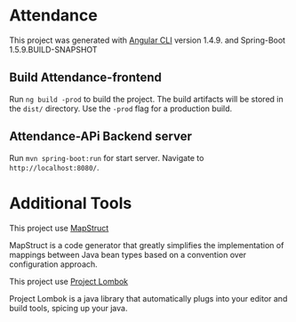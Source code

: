 # Attendance

This project was generated with [Angular CLI](https://github.com/angular/angular-cli) version 1.4.9. and Spring-Boot 1.5.9.BUILD-SNAPSHOT

## Build Attendance-frontend 

Run `ng build -prod` to build the project. The build artifacts will be stored in the `dist/` directory. Use the `-prod` flag for a production build.


## Attendance-APi Backend server

Run `mvn spring-boot:run` for start server. Navigate to `http://localhost:8080/`.

# Additional Tools
This project use [MapStruct](http://mapstruct.org/)

MapStruct is a code generator that greatly simplifies the implementation of mappings between Java bean types based on a convention over configuration approach.

This project use [Project Lombok](https://projectlombok.org/)

Project Lombok is a java library that automatically plugs into your editor and build tools, spicing up your java.



